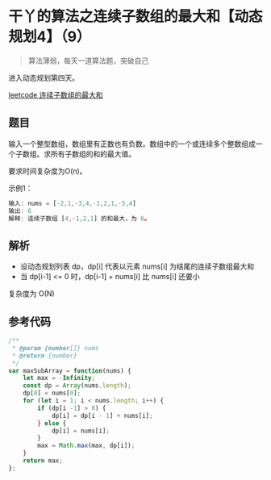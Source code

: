 # 干丫的算法之连续子数组的最大和【动态规划4】（9）

> 算法薄弱，每天一道算法题，突破自己

进入动态规划第四天。

[leetcode 连续子数组的最大和](https://leetcode-cn.com/problems/lian-xu-zi-shu-zu-de-zui-da-he-lcof/)

## 题目

输入一个整型数组，数组里有正数也有负数。数组中的一个或连续多个整数组成一个子数组。求所有子数组的和的最大值。

要求时间复杂度为O(n)。

示例1：

```js
输入: nums = [-2,1,-3,4,-1,2,1,-5,4]
输出: 6
解释: 连续子数组 [4,-1,2,1] 的和最大，为 6。
```

## 解析

- 设动态规划列表 dp，dp[i] 代表以元素 nums[i] 为结尾的连续子数组最大和
- 当 dp[i-1] <= 0 时，dp[i-1] + nums[i] 比 nums[i] 还要小

复杂度为 O(N)

## 参考代码

```js
/**
 * @param {number[]} nums
 * @return {number}
 */
var maxSubArray = function(nums) {
	let max = -Infinity;
	const dp = Array(nums.length);
	dp[0] = nums[0];
	for (let i = 1; i < nums.length; i++) {
		if (dp[i -1] > 0) {
			dp[i] = dp[i - 1] + nums[i];
		} else {
			dp[i] = nums[i];
		}
		max = Math.max(max, dp[i]);
	}
	return max;
};
```
